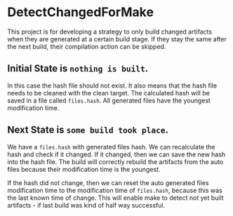 # DetectChangedForMake

This project is for developing a strategy to only build changed artifacts
when they are generated at a certain build stage.
If they stay the same after the next build, their compilation action can be skipped.

## Initial State is `nothing is built`.

In this case the hash file should not exist.
It also means that the hash file needs to be cleaned with the clean target.
The calculated hash will be saved in a file called `files.hash`.
All generated files have the youngest modification time.

## Next State is `some build took place`.

We have a `files.hash` with generated files hash.
We can recalculate the hash and check if it changed.
If it changed, then we can save the new hash into the hash file.
The build will correctly rebuild the artifacts from the auto 
files because their modification time is the youngest.

If the hash did not change, then we can reset the auto
generated files modification time to the modification
time of `files.hash`, because this was the last known 
time of change.
This will enable make to detect not yet built artifacts - if last build was kind of half way successful. 

